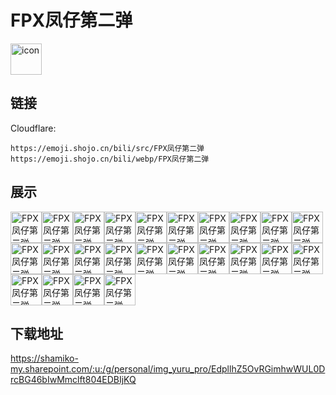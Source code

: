 # FPX凤仔第二弹
<img src="https://emoji.shojo.cn/bili/src/FPX凤仔第二弹/icon.png" width="50" height="50" alt="icon">

## 链接
Cloudflare:
```
https://emoji.shojo.cn/bili/src/FPX凤仔第二弹
https://emoji.shojo.cn/bili/webp/FPX凤仔第二弹
```
## 展示
<img src="https://emoji.shojo.cn/bili/src/FPX凤仔第二弹/FPX凤仔第二弹-武运昌隆.png" width="50" height="50" alt="FPX凤仔第二弹-武运昌隆"><img src="https://emoji.shojo.cn/bili/src/FPX凤仔第二弹/FPX凤仔第二弹-嗨起来.png" width="50" height="50" alt="FPX凤仔第二弹-嗨起来"><img src="https://emoji.shojo.cn/bili/src/FPX凤仔第二弹/FPX凤仔第二弹-OK.png" width="50" height="50" alt="FPX凤仔第二弹-OK"><img src="https://emoji.shojo.cn/bili/src/FPX凤仔第二弹/FPX凤仔第二弹-起飞.png" width="50" height="50" alt="FPX凤仔第二弹-起飞"><img src="https://emoji.shojo.cn/bili/src/FPX凤仔第二弹/FPX凤仔第二弹-制冷.png" width="50" height="50" alt="FPX凤仔第二弹-制冷"><img src="https://emoji.shojo.cn/bili/src/FPX凤仔第二弹/FPX凤仔第二弹-凤一其随.png" width="50" height="50" alt="FPX凤仔第二弹-凤一其随"><img src="https://emoji.shojo.cn/bili/src/FPX凤仔第二弹/FPX凤仔第二弹-干杯.png" width="50" height="50" alt="FPX凤仔第二弹-干杯"><img src="https://emoji.shojo.cn/bili/src/FPX凤仔第二弹/FPX凤仔第二弹-big胆.png" width="50" height="50" alt="FPX凤仔第二弹-big胆"><img src="https://emoji.shojo.cn/bili/src/FPX凤仔第二弹/FPX凤仔第二弹-打扰了.png" width="50" height="50" alt="FPX凤仔第二弹-打扰了"><img src="https://emoji.shojo.cn/bili/src/FPX凤仔第二弹/FPX凤仔第二弹-格局小了.png" width="50" height="50" alt="FPX凤仔第二弹-格局小了"><img src="https://emoji.shojo.cn/bili/src/FPX凤仔第二弹/FPX凤仔第二弹-害怕.png" width="50" height="50" alt="FPX凤仔第二弹-害怕"><img src="https://emoji.shojo.cn/bili/src/FPX凤仔第二弹/FPX凤仔第二弹-喝水.png" width="50" height="50" alt="FPX凤仔第二弹-喝水"><img src="https://emoji.shojo.cn/bili/src/FPX凤仔第二弹/FPX凤仔第二弹-敬礼.png" width="50" height="50" alt="FPX凤仔第二弹-敬礼"><img src="https://emoji.shojo.cn/bili/src/FPX凤仔第二弹/FPX凤仔第二弹-鞠躬.png" width="50" height="50" alt="FPX凤仔第二弹-鞠躬"><img src="https://emoji.shojo.cn/bili/src/FPX凤仔第二弹/FPX凤仔第二弹-可怜.png" width="50" height="50" alt="FPX凤仔第二弹-可怜"><img src="https://emoji.shojo.cn/bili/src/FPX凤仔第二弹/FPX凤仔第二弹-来了.png" width="50" height="50" alt="FPX凤仔第二弹-来了"><img src="https://emoji.shojo.cn/bili/src/FPX凤仔第二弹/FPX凤仔第二弹-流汗.png" width="50" height="50" alt="FPX凤仔第二弹-流汗"><img src="https://emoji.shojo.cn/bili/src/FPX凤仔第二弹/FPX凤仔第二弹-你礼貌么.png" width="50" height="50" alt="FPX凤仔第二弹-你礼貌么"><img src="https://emoji.shojo.cn/bili/src/FPX凤仔第二弹/FPX凤仔第二弹-怒.png" width="50" height="50" alt="FPX凤仔第二弹-怒"><img src="https://emoji.shojo.cn/bili/src/FPX凤仔第二弹/FPX凤仔第二弹-破防.png" width="50" height="50" alt="FPX凤仔第二弹-破防"><img src="https://emoji.shojo.cn/bili/src/FPX凤仔第二弹/FPX凤仔第二弹-吸氧.png" width="50" height="50" alt="FPX凤仔第二弹-吸氧"><img src="https://emoji.shojo.cn/bili/src/FPX凤仔第二弹/FPX凤仔第二弹-思考.png" width="50" height="50" alt="FPX凤仔第二弹-思考"><img src="https://emoji.shojo.cn/bili/src/FPX凤仔第二弹/FPX凤仔第二弹-捂脸.png" width="50" height="50" alt="FPX凤仔第二弹-捂脸"><img src="https://emoji.shojo.cn/bili/src/FPX凤仔第二弹/FPX凤仔第二弹-震惊.png" width="50" height="50" alt="FPX凤仔第二弹-震惊">

## 下载地址

https://shamiko-my.sharepoint.com/:u:/g/personal/img_yuru_pro/EdpllhZ5OvRGimhwWUL0DrcBG46bIwMmclft804EDBIjKQ